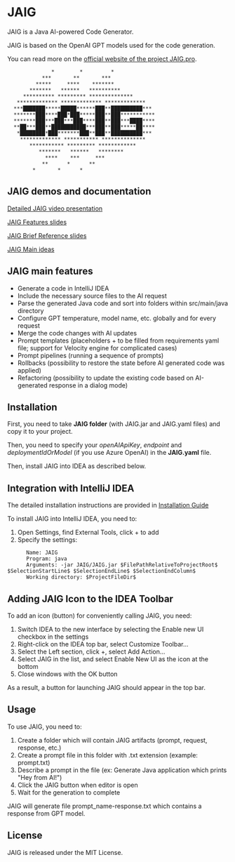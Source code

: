 # JAIG

JAIG is a Java AI-powered Code Generator.

JAIG is based on the OpenAI GPT models used for the code generation.

You can read more on the [official website of the project JAIG.pro](https://jaig.pro).
```
              *        *         *
           ***       **       ***
         *****     ****    *******
       *******   ******   **********
     ********** ********* **************
   ************* ************* *************
  ***███████*****█████******███**██████████***
  *******███****███*███*****███**███***********
  *******███***███***███****███**███***████****
  **██***███**███████████***███**███*****██****
   *████████*███*******███**███**██████████***
    ************* *********** **************
       *********** ********* ************
          *******   ******   ********
            ****    ***     ***
           **      *      **
        *       *      *
```

## JAIG demos and documentation

[Detailed JAIG video presentation](https://youtu.be/fohX8WbdWp8)

[JAIG Features slides](docs/JAIGFeatures.pdf)

[JAIG Brief Reference slides](docs/JAIGBriefReference.pdf)

[JAIG Main ideas](docs/JAIGideas.pdf)

## JAIG main features

- Generate a code in IntelliJ IDEA
- Include the necessary source files to the AI request
- Parse the generated Java code and sort into folders within src/main/java directory
- Configure GPT temperature, model name, etc. globally and for every request
- Merge the code changes with AI updates
- Prompt templates (placeholders + to be filled from requirements yaml file; support for Velocity engine for complicated cases)
- Prompt pipelines (running a sequence of prompts)
- Rollbacks (possibility to restore the state before AI generated code was applied)
- Refactoring (possibility to update the existing code based on AI-generated response in a dialog mode)

## Installation

First, you need to take **JAIG folder** (with JAIG.jar and JAIG.yaml files) and copy it to your project.

Then, you need to specify your *openAIApiKey*, *endpoint* and *deploymentIdOrModel* (if you use Azure OpenAI) in the **JAIG.yaml** file.

Then, install JAIG into IDEA as described below.

## Integration with IntelliJ IDEA

The detailed installation instructions are provided in [Installation Guide](docs/Installation.pdf)

To install JAIG into IntelliJ IDEA, you need to:
1.	Open Settings, find External Tools, click + to add
2.	Specify the settings:
```
      Name: JAIG
      Program: java
      Arguments: -jar JAIG/JAIG.jar $FilePathRelativeToProjectRoot$ $SelectionStartLine$ $SelectionEndLine$ $SelectionEndColumn$
      Working directory: $ProjectFileDir$
```

## Adding JAIG Icon to the IDEA Toolbar

To add an icon (button) for conveniently calling JAIG, you need:
1.	Switch IDEA to the new interface by selecting the Enable new UI checkbox in the settings
2.	Right-click on the IDEA top bar, select Customize Toolbar...
3.	Select the Left section, click +, select Add Action...
4.	Select JAIG in the list, and select Enable New UI as the icon at the bottom
5.  Close windows with the OK button

As a result, a button for launching JAIG should appear in the top bar.

## Usage

To use JAIG, you need to:
1. Create a folder which will contain JAIG artifacts (prompt, request, response, etc.)
2. Create a prompt file in this folder with .txt extension (example: prompt.txt)
3. Describe a prompt in the file (ex: Generate Java application which prints "Hey from AI!")
4. Click the JAIG button when editor is open
5. Wait for the generation to complete

JAIG will generate file prompt_name-response.txt which contains a response from GPT model.

## License

JAIG is released under the MIT License.

